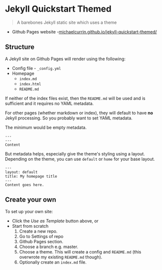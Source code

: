 # Jekyll Quickstart Themed
> A barebones Jekyll static site which uses a theme

- Github Pages website -[michaelcurrin.github.io/jekyll-quickstart-themed/](https://michaelcurrin.github.io/jekyll-quickstart-themed/)

## Structure

A Jekyll site on Github Pages will render using the following:

- Config file - `_config.yml`
- Homepage
    - `index.md`
    - `index.html`
    - `README.md`
    
If neither of the index files exist, then the `README.md` will be used and is sufficient and it requires no YAML metadata.

For other pages (whether markdown or index), they will default to have **no** Jekyll processing. So you probably want to set YAML metadata. 

The minimum would be empty metadata.

```
---
---
Content
```

But metadata helps, especially give the theme's styling using a layout. Depending on the theme, you can use `default` or `home` for your base layout.

```
---
layout: default
title: My homepage title
---
Content goes here.
```

## Create your own

To set up your own site:
- Click the _Use as Template_ button above, or
- Start from scratch
    1. Create a new repo.
    1. Go to Settings of repo
    1. Github Pages section.
    1. Choose a branch e.g. master.
    1. Choose a theme. This will create a config and `README.md` (this overwrote my existing `README.md` though).
    1. Optionally create an `index.md` file.
